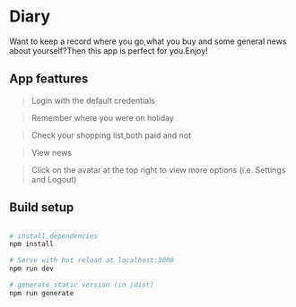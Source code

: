 # Diary
Want to keep a record where you go,what you buy and some general news about yourself?Then this app is perfect for you.Enjoy!


## App feattures
> Login with the default credentials

> Remember where you were on holiday

> Check your shopping list,both paid and not

> View news

> Click on the avatar at the top right to view more options (i.e. Settings and Logout)

## Build setup
```bash

# install dependencies
npm install

# Serve with hot reload at localhost:3000
npm run dev

# generate static version (in /dist)
npm run generate
```


